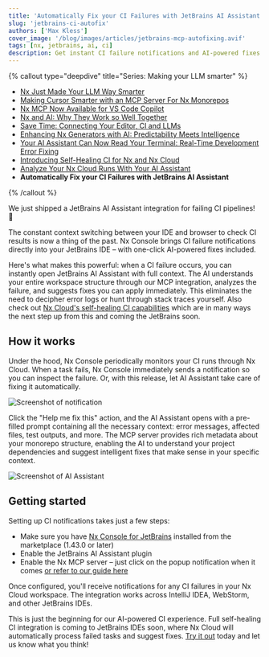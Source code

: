 ```yaml
---
title: 'Automatically Fix your CI Failures with JetBrains AI Assistant'
slug: 'jetbrains-ci-autofix'
authors: ['Max Kless']
cover_image: '/blog/images/articles/jetbrains-mcp-autofixing.avif'
tags: [nx, jetbrains, ai, ci]
description: Get instant CI failure notifications and AI-powered fixes directly in your JetBrains IDE with Nx Console.
---
```


{% callout type="deepdive" title="Series: Making your LLM smarter" %}

- [Nx Just Made Your LLM Way Smarter](/blog/nx-just-made-your-llm-smarter)
- [Making Cursor Smarter with an MCP Server For Nx Monorepos](/blog/nx-made-cursor-smarter)
- [Nx MCP Now Available for VS Code Copilot](/blog/nx-mcp-vscode-copilot)
- [Nx and AI: Why They Work so Well Together](/blog/nx-and-ai-why-they-work-together)
- [Save Time: Connecting Your Editor, CI and LLMs](/blog/nx-editor-ci-llm-integration)
- [Enhancing Nx Generators with AI: Predictability Meets Intelligence](/blog/nx-generators-ai-integration)
- [Your AI Assistant Can Now Read Your Terminal: Real-Time Development Error Fixing](/blog/nx-terminal-integration-ai)
- [Introducing Self-Healing CI for Nx and Nx Cloud](/blog/nx-self-healing-ci)
- [Analyze Your Nx Cloud Runs With Your AI Assistant](/blog/nx-cloud-analyze-via-nx-mcp)
- **Automatically Fix your CI Failures with JetBrains AI Assistant**

{% /callout %}

We just shipped a JetBrains AI Assistant integration for failing CI pipelines! 🎉

The constant context switching between your IDE and browser to check CI results is now a thing of the past. Nx Console brings CI failure notifications directly into your JetBrains IDE – with one-click AI-powered fixes included.

Here's what makes this powerful: when a CI failure occurs, you can instantly open JetBrains AI Assistant with full context. The AI understands your entire workspace structure through our MCP integration, analyzes the failure, and suggests fixes you can apply immediately. This eliminates the need to decipher error logs or hunt through stack traces yourself.
Also check out [Nx Cloud's self-healing CI capabilities](/blog/nx-self-healing-ci) which are in many ways the next step up from this and coming the JetBrains soon.

## How it works

Under the hood, Nx Console periodically monitors your CI runs through Nx Cloud. When a task fails, Nx Console immediately sends a notification so you can inspect the failure. Or, with this release, let AI Assistant take care of fixing it automatically.

![Screenshot of notification](/blog/images/articles/autofix-notification.avif)

Click the "Help me fix this" action, and the AI Assistant opens with a pre-filled prompt containing all the necessary context: error messages, affected files, test outputs, and more. The MCP server provides rich metadata about your monorepo structure, enabling the AI to understand your project dependencies and suggest intelligent fixes that make sense in your specific context.

![Screenshot of AI Assistant](/blog/images/articles/autofix-ai-assistant.avif)

## Getting started

Setting up CI notifications takes just a few steps:

- Make sure you have [Nx Console for JetBrains](https://plugins.jetbrains.com/plugin/21060-nx-console) installed from the marketplace (1.43.0 or later)
- Enable the JetBrains AI Assistant plugin
- Enable the Nx MCP server – just click on the popup notification when it comes [or refer to our guide here](/getting-started/ai-integration#automatic-setup-with-nx-console)

Once configured, you'll receive notifications for any CI failures in your Nx Cloud workspace. The integration works across IntelliJ IDEA, WebStorm, and other JetBrains IDEs.

This is just the beginning for our AI-powered CI experience. Full self-healing CI integration is coming to JetBrains IDEs soon, where Nx Cloud will automatically process failed tasks and suggest fixes. [Try it out](/blog/nx-self-healing-ci) today and let us know what you think!

